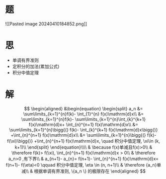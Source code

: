 # 题

![[Pasted image 20240410184852.png]]

# 思

- 单调有界准则
- 定积分的加法(累加公式)
- 积分中值定理

# 解

$$
\begin{aligned}
	&\begin{equation}
	\begin{split}
		a_n
		&= \sum\limits_{k=1}^{n}f(k)- \int_{1}^{n} f(x)\mathrm{d}x\\
		&= \sum\limits_{k=1}^{n}f(k)- \sum\limits_{k=1}^{n}\int_{k}^{k+1} f(x)\mathrm{d}x+ \int_{n}^{n+1} f(x)\mathrm{d}x\\
		&= \sum\limits_{k=1}^{n}\bigg{(} f(k)- \int_{k}^{k+1} f(x)\mathrm{d}x\bigg{)} +\int_{n}^{n+1} f(x)\mathrm{d}x\\
		&= \sum\limits_{k=1}^{n}\bigg{(} f(k)-f(\xi)\bigg{)} +\int_{n}^{n+1} f(x)\mathrm{d}x, \quad 积分中值定理, \xi\in (k, k+1)\\
	\end{split}
	\end{equation}\\\\
	& \because f(x)单减且f(x)>0\\
	& \therefore f(k)> f(\xi), \int_{n}^{n+1} f(x)\mathrm{d}x > 0\\
	& \therefore a_n>0 ,有下界\\
	& a_{n+1}- a_{n}= f(n+1)- \int_{n}^{n+1} f(x)\mathrm{d}x= f(n+1)- f(\eta)<0 \qquad 积分中值定理, \eta \in (n, n+1)\\
	& \therefore {a_n}单减\\
	& 根据单调有界准则, \{a_n \} 的极限存在
\end{aligned}
$$
